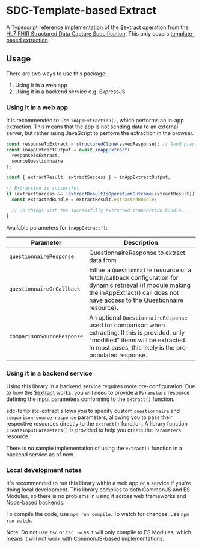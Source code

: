 # SDC-Template-based Extract

A Typescript reference implementation of the [$extract](https://build.fhir.org/ig/HL7/sdc/OperationDefinition-QuestionnaireResponse-extract.html) operation from the [HL7 FHIR Structured Data Capture Specification](http://hl7.org/fhir/uv/sdc/ImplementationGuide/hl7.fhir.uv.sdc). This only covers [template-based extraction](https://build.fhir.org/ig/HL7/sdc/extraction.html#template-based-extraction).

## Usage
There are two ways to use this package:
1. Using it in a web app
2. Using it in a backend service e.g. ExpressJS

### Using it in a web app
It is recommended to use `inAppExtraction()`, which performs an in-app extraction. This means that the app is not sending data to an external server, but rather using JavaScript to perform the extraction in the browser.

```ts
const responseToExtract = structuredClone(savedResponse); // Good practice to deep clone the response to prevent mutating the original response
const inAppExtractOutput = await inAppExtract(
  responseToExtract,
  sourceQuestionnaire
);

const { extractResult, extractSuccess } = inAppExtractOutput;

// Extraction is successful
if (extractSuccess && !extractResultIsOperationOutcome(extractResult)) {
  const extractedBundle = extractResult.extractedBundle;

  // Do things with the successfully extracted transaction bundle...
}
```

Available parameters for `inAppExtract()`:

| Parameter                      | Description                                                                                                                                                                                      |
|-------------------------------|--------------------------------------------------------------------------------------------------------------------------------------------------------------------------------------------------|
| `questionnaireResponse`               | QuestionnaireResponse to extract data from                                                                                                                                                       |
| `questionnaireOrCallback`       | Either a `Questionnaire` resource or a fetch/callback configuration for dynamic retrieval (if module making the inAppExtract() call does not have access to the Questionnaire resource).         |
| `comparisonSourceResponse`  | An optional `QuestionnaireResponse` used for comparison when extracting. If this is provided, only "modified" items will be extracted. In most cases, this likely is the pre-populated response. |


### Using it in a backend service
Using this library in a backend service requires more pre-configuration.
Due to how the [$extract](https://build.fhir.org/ig/HL7/sdc/OperationDefinition-QuestionnaireResponse-extract.html) works, you will need to provide a `Parameters` resource defining the input parameters conforming to the `extract()` function.

sdc-template-extract allows you to specify custom `questionnaire` and `comparison-source-response` parameters, allowing you to pass their respective resources directly to the `extract()` function.
A library function `createInputParameters()` is provided to help you create the `Parameters` resource.

There is no sample implementation of using the `extract()` function in a backend service as of now.


### Local development notes
It's recommended to run this library within a web app or a service if you're doing local development.
This library compiles to both CommonJS and ES Modules, so there is no problems in using it across web frameworks and Node-based backends.

To compile the code, use `npm run compile`.
To watch for changes, use `npm run watch`.

Note: Do not use `tsc` or `tsc -w` as it will only compile to ES Modules, which means it will not work with CommonJS-based implementations.




